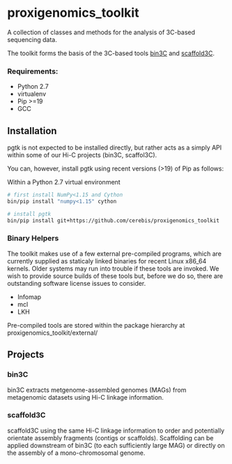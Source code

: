 # proxigenomics_toolkit
A collection of classes and methods for the analysis of 3C-based sequencing data.

The toolkit forms the basis of the 3C-based tools [bin3C](https://github.com/cerebis/bin3C/tree/pgtk) and [scaffold3C](https://github.com/cerebis/scaffold3C).

### Requirements:
- Python 2.7
- virtualenv
- Pip >=19
- GCC

## Installation

pgtk is not expected to be installed directly, but rather acts as a simply API within some of our Hi-C projects (bin3C, scaffol3C).

You can, however, install pgtk using recent versions (>19) of Pip as follows:

Within a Python 2.7 virtual environment

```bash
# first install NumPy<1.15 and Cython
bin/pip install "numpy<1.15" cython

# install pgtk
bin/pip install git+https://github.com/cerebis/proxigenomics_toolkit
```
### Binary Helpers

The toolkit makes use of a few external pre-compiled programs, which are currently supplied as staticaly linked binaries for recent Linux x86_64 kernels. Older systems may run into trouble if these tools are invoked. We wish to provide source builds of these tools but, before we do so, there are outstanding software license issues to consider.

- Infomap
- mcl
- LKH

Pre-compiled tools are stored within the package hierarchy at proxigenomics_toolkit/external/

## Projects

### bin3C

bin3C extracts metgenome-assembled genomes (MAGs) from metagenomic datasets using Hi-C linkage information.

### scaffold3C

scaffold3C using the same Hi-C linkage information to order and potentially orientate assembly fragments (contigs or scaffolds). Scaffolding can be applied downstream of bin3C (to each sufficiently large MAG) or directly on the assembly of a mono-chromosomal genome.

